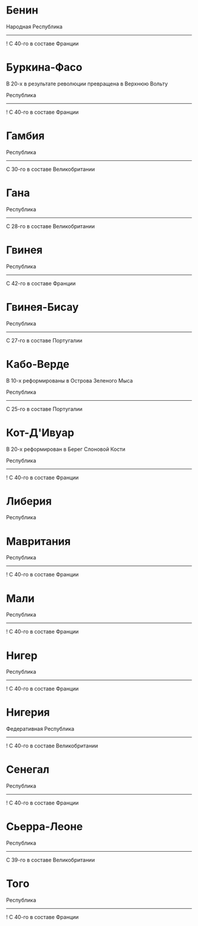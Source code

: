# Бенин

Народная Республика

----

! С 40-го в составе Франции

# Буркина-Фасо

В 20-х в результате революции превращена в Верхнюю Вольту

Республика

----

! С 40-го в составе Франции

# Гамбия

Республика

----

С 30-го в составе Великобритании

# Гана

Республика

----

С 28-го в составе Великобритании

# Гвинея

Республика

----

С 42-го в составе Франции

# Гвинея-Бисау

Республика

----

С 27-го в составе Португалии

# Кабо-Верде

В 10-х реформированы в Острова Зеленого Мыса

Республика

----

С 25-го в составе Португалии

# Кот-Д'Ивуар

В 20-х реформирован в Берег Слоновой Кости

Республика

----

! С 40-го в составе Франции

# Либерия

Республика

# Мавритания

Республика

----

! С 40-го в составе Франции

# Мали

Республика

----

! С 40-го в составе Франции

# Нигер

Республика

----

! С 40-го в составе Франции

# Нигерия

Федеративная Республика

----

! С 40-го в составе Великобритании

# Сенегал

Республика

----

! С 40-го в составе Франции

# Сьерра-Леоне

Республика

----

С 39-го в составе Великобритании

# Того

Республика

----

! С 40-го в составе Франции
